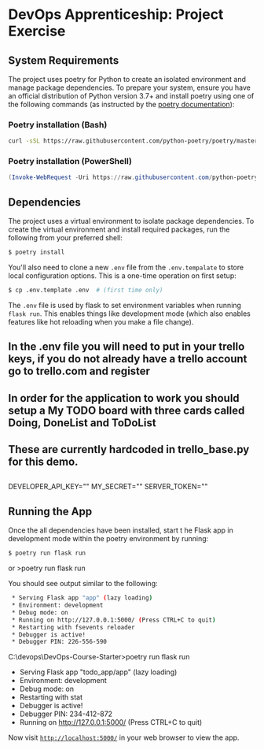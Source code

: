 # DevOps Apprenticeship: Project Exercise

## System Requirements

The project uses poetry for Python to create an isolated environment and manage package dependencies. To prepare your system, ensure you have an official distribution of Python version 3.7+ and install poetry using one of the following commands (as instructed by the [poetry documentation](https://python-poetry.org/docs/#system-requirements)):

### Poetry installation (Bash)

```bash
curl -sSL https://raw.githubusercontent.com/python-poetry/poetry/master/get-poetry.py | python
```

### Poetry installation (PowerShell)

```powershell
(Invoke-WebRequest -Uri https://raw.githubusercontent.com/python-poetry/poetry/master/get-poetry.py -UseBasicParsing).Content | python
```

## Dependencies

The project uses a virtual environment to isolate package dependencies. To create the virtual environment and install required packages, run the following from your preferred shell:

```bash
$ poetry install
```

You'll also need to clone a new `.env` file from the `.env.tempalate` to store local configuration options. This is a one-time operation on first setup:

```bash
$ cp .env.template .env  # (first time only)
```

The `.env` file is used by flask to set environment variables when running `flask run`. This enables things like development mode (which also enables features like hot reloading when you make a file change). 
## In the .env file you will need to put in your trello keys, if you do not already have a trello account go to trello.com and register
## In order for the application to work you should setup a My TODO board with three cards called Doing, DoneList and ToDoList
## These are currently hardcoded in trello_base.py for this demo.
## 
DEVELOPER_API_KEY="<your key>"
MY_SECRET="<your secret>"
SERVER_TOKEN="<your token>"



## Running the App

Once the all dependencies have been installed, start t he Flask app in development mode within the poetry environment by running:

```bash
$ poetry run flask run
```
or 
<Your DevOps-Course-Starter Directory>>poetry run flask run


You should see output similar to the following:
```bash
 * Serving Flask app "app" (lazy loading)
 * Environment: development
 * Debug mode: on
 * Running on http://127.0.0.1:5000/ (Press CTRL+C to quit)
 * Restarting with fsevents reloader
 * Debugger is active!
 * Debugger PIN: 226-556-590
```

C:\devops\DevOps-Course-Starter>poetry run flask run
 * Serving Flask app "todo_app/app" (lazy loading)
 * Environment: development
 * Debug mode: on
 * Restarting with stat
 * Debugger is active!
 * Debugger PIN: 234-412-872
 * Running on http://127.0.0.1:5000/ (Press CTRL+C to quit)


Now visit [`http://localhost:5000/`](http://localhost:5000/) in your web browser to view the app.
